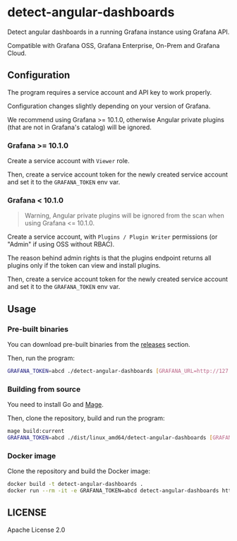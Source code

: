 # detect-angular-dashboards

Detect angular dashboards in a running Grafana instance using Grafana API.

Compatible with Grafana OSS, Grafana Enterprise, On-Prem and Grafana Cloud.

## Configuration

The program requires a service account and API key to work properly.

Configuration changes slightly depending on your version of Grafana.

We recommend using Grafana >= 10.1.0, otherwise Angular private plugins (that are not in Grafana's catalog) will be ignored.

### Grafana >= 10.1.0

Create a service account with `Viewer` role.

Then, create a service account token for the newly created service account and set it to the `GRAFANA_TOKEN` env var.

### Grafana < 10.1.0

> Warning, Angular private plugins will be ignored from the scan when using Grafana <= 10.1.0.

Create a service account, with `Plugins / Plugin Writer` permissions (or "Admin" if using OSS without RBAC).

The reason behind admin rights is that the plugins endpoint returns all plugins only if the token can view and install plugins.

Then, create a service account token for the newly created service account and set it to the `GRAFANA_TOKEN` env var.



## Usage

### Pre-built binaries

You can download pre-built binaries from the [releases](https://github.com/grafana/detect-angular-dashboards/releases) section.

Then, run the program:

```bash
GRAFANA_TOKEN=abcd ./detect-angular-dashboards [GRAFANA_URL=http://127.0.0.1:3000/api]
````

### Building from source

You need to install Go and [Mage](https://magefile.org/).

Then, clone the repository, build and run the program:

```bash
mage build:current
GRAFANA_TOKEN=abcd ./dist/linux_amd64/detect-angular-dashboards [GRAFANA_URL=http://127.0.0.1:3000/api]
```

### Docker image

Clone the repository and build the Docker image:

```bash
docker build -t detect-angular-dashboards .
docker run --rm -it -e GRAFANA_TOKEN=abcd detect-angular-dashboards http://172.17.0.1:3000/api
```


## LICENSE

Apache License 2.0

